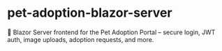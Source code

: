# pet-adoption-blazor-server
🐾 Blazor Server frontend for the Pet Adoption Portal – secure login, JWT auth, image uploads, adoption requests, and more.
